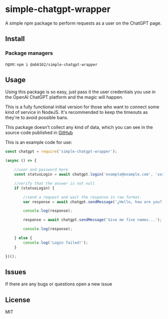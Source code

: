 # simple-chatgpt-wrapper
 A simple npm package to perform requests as a user on the ChatGPT page.

## Install

### Package managers

npm: `npm i @ab6162/simple-chatgpt-wrapper`

## Usage

Using this package is so easy, just pass it the user credentials you use in the OpenAI ChatGPT platform and the magic will happen.

This is a fully functional initial version for those who want to connect some kind of service in NodeJS. It's recommended to keep the timeouts as they're to avoid possible bans.

This package doesn't collect any kind of data, which you can see in the source code published in [GitHub](https://github.com/ab6162/simple-chatgpt-wrapper)

This is an example code for use:

``` javascript
const chatgpt = require('simple-chatgpt-wrapper');

(async () => {

    //user and password here
    const statusLogin = await chatgpt.login('example@example.com', 'xxxx');

    //verify that the answer is not null
    if (statusLogin) {

        //send a request and wait the response in raw format.
        var response = await chatgpt.sendMessage('¿Hello, how are you?');

        console.log(response);

        response = await chatgpt.sendMessage('Give me five names...');

        console.log(response);

    } else {
        console.log('Login failed!');
    }

})();
```

## Issues

If there are any bugs or questions open a new issue

## License

MIT

